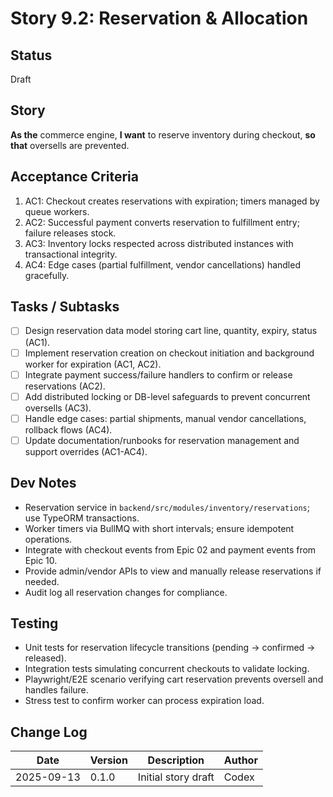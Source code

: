 # Story 9.2: Reservation & Allocation

## Status
Draft

## Story
**As the** commerce engine,
**I want** to reserve inventory during checkout,
**so that** oversells are prevented.

## Acceptance Criteria
1. AC1: Checkout creates reservations with expiration; timers managed by queue workers.
2. AC2: Successful payment converts reservation to fulfillment entry; failure releases stock.
3. AC3: Inventory locks respected across distributed instances with transactional integrity.
4. AC4: Edge cases (partial fulfillment, vendor cancellations) handled gracefully.

## Tasks / Subtasks
- [ ] Design reservation data model storing cart line, quantity, expiry, status (AC1).
- [ ] Implement reservation creation on checkout initiation and background worker for expiration (AC1, AC2).
- [ ] Integrate payment success/failure handlers to confirm or release reservations (AC2).
- [ ] Add distributed locking or DB-level safeguards to prevent concurrent oversells (AC3).
- [ ] Handle edge cases: partial shipments, manual vendor cancellations, rollback flows (AC4).
- [ ] Update documentation/runbooks for reservation management and support overrides (AC1-AC4).

## Dev Notes
- Reservation service in `backend/src/modules/inventory/reservations`; use TypeORM transactions.
- Worker timers via BullMQ with short intervals; ensure idempotent operations.
- Integrate with checkout events from Epic 02 and payment events from Epic 10.
- Provide admin/vendor APIs to view and manually release reservations if needed.
- Audit log all reservation changes for compliance.

## Testing
- Unit tests for reservation lifecycle transitions (pending → confirmed → released).
- Integration tests simulating concurrent checkouts to validate locking.
- Playwright/E2E scenario verifying cart reservation prevents oversell and handles failure.
- Stress test to confirm worker can process expiration load.

## Change Log
| Date       | Version | Description              | Author |
|------------|---------|--------------------------|--------|
| 2025-09-13 | 0.1.0   | Initial story draft      | Codex  |
